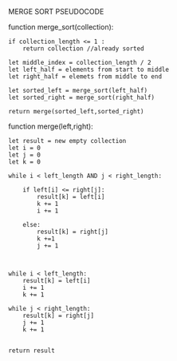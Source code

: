 MERGE SORT PSEUDOCODE

function merge_sort(collection):
    
    if collection_length <= 1 :
        return collection //already sorted

    let middle_index = collection_length / 2
    let left_half = elements from start to middle
    let right_half = elemets from middle to end

    let sorted_left = merge_sort(left_half)
    let sorted_right = merge_sort(right_half)
    
    return merge(sorted_left,sorted_right)


function merge(left,right):
    
    let result = new empty collection
    let i = 0 
    let j = 0
    let k = 0
    
    while i < left_length AND j < right_length:
    
        if left[i] <= right[j]:
            result[k] = left[i]
            k += 1
            i += 1

        else:
            result[k] = right[j]
            k +=1
            j += 1


    
    while i < left_length:
        result[k] = left[i]
        i += 1
        k += 1

    while j < right_length:
        result[k] = right[j]
        j += 1
        k += 1


    return result


            
    
    